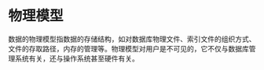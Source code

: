 # 物理模型



数据的物理模型指数据的存储结构，如对数据库物理文件、索引文件的组织方式、文件的存取路径，内存的管理等。物理模型对用户是不可见的，它不仅与数据库管理系统有关，还与操作系统甚至硬件有关。

 